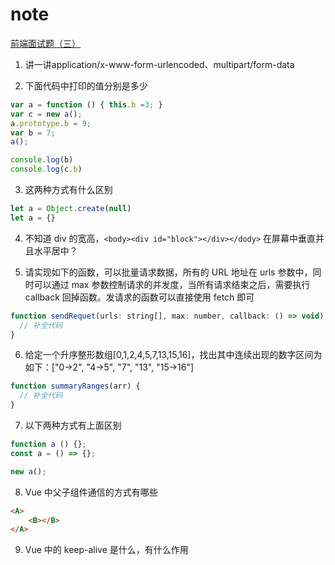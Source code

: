 # note

[前端面试题（三）](https://blog.csdn.net/sysuzjz/article/details/104858308)

1. 讲一讲application/x-www-form-urlencoded、multipart/form-data

2. 下面代码中打印的值分别是多少
   
```js
var a = function () { this.b =3; }
var c = new a();
a.prototype.b = 9;
var b = 7;
a(); 

console.log(b)
console.log(c.b)
```

3. 这两种方式有什么区别

```js
let a = Object.create(null)
let a = {}
```

4. 不知道 div 的宽高，`<body><div id="block"></div></dody>` 在屏幕中垂直并且水平居中？

5. 请实现如下的函数，可以批量请求数据，所有的 URL 地址在 urls 参数中，同时可以通过 max 参数控制请求的并发度，当所有请求结束之后，需要执行 callback 回掉函数。发请求的函数可以直接使用 fetch 即可

```js
function sendRequet(urls: string[], max: number, callback: () => void) {
  // 补全代码
}
```

6. 给定一个升序整形数组[0,1,2,4,5,7,13,15,16]，找出其中连续出现的数字区间为如下：["0->2", "4->5", "7", "13", "15->16"]

```js
function summaryRanges(arr) {
  // 补全代码
}
```

7. 以下两种方式有上面区别

```js
function a () {}; 
const a = () => {};

new a();
```

8. Vue 中父子组件通信的方式有哪些

```html
<A>
    <B></B>
</A>
```

9. Vue 中的 keep-alive 是什么，有什么作用